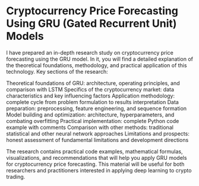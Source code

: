# Cryptocurrency Price Forecasting Using GRU (Gated Recurrent Unit) Models

I have prepared an in-depth research study on cryptocurrency price forecasting using the GRU model. In it, you will find a detailed explanation of the theoretical foundations, methodology, and practical application of this technology.
Key sections of the research:

Theoretical foundations of GRU: architecture, operating principles, and comparison with LSTM
Specifics of the cryptocurrency market: data characteristics and key influencing factors
Application methodology: complete cycle from problem formulation to results interpretation
Data preparation: preprocessing, feature engineering, and sequence formation
Model building and optimization: architecture, hyperparameters, and combating overfitting
Practical implementation: complete Python code example with comments
Comparison with other methods: traditional statistical and other neural network approaches
Limitations and prospects: honest assessment of fundamental limitations and development directions

The research contains practical code examples, mathematical formulas, visualizations, and recommendations that will help you apply GRU models for cryptocurrency price forecasting.
This material will be useful for both researchers and practitioners interested in applying deep learning to crypto trading.
